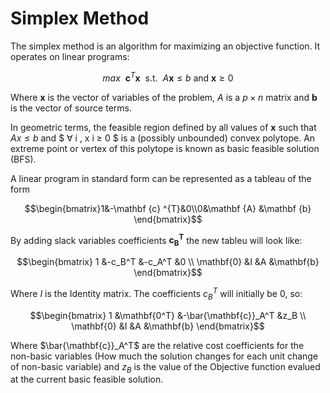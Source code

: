 # Simplex Method

The simplex method is an algorithm for maximizing an objective function. It operates on linear programs:

```math
max \ \ \mathbf{c}^T\mathbf{x} \ \ \text{s.t.} \ \ A\mathbf{x} \leq b \text{    and } \mathbf{x} \geq 0
```

Where $\mathbf{x}$ is the vector of variables of the problem, $A$ is a $p\times n$ matrix and $\mathbf{b}$ is the vector of source terms.

In geometric terms, the feasible region defined by all values of $\mathbf{x}$ such that $A x ≤ b$ and $ ∀ i , x i ≥ 0 $ is a (possibly unbounded) convex polytope. An extreme point or vertex of this polytope is known as basic feasible solution (BFS).

A linear program in standard form can be represented as a tableau of the form

```math
\begin{bmatrix}1&-\mathbf {c} ^{T}&0\\0&\mathbf {A} &\mathbf {b} \end{bmatrix}
```

By adding slack variables coefficients $\mathbf{c_B^T}$ the new tableu will look like:

```math
\begin{bmatrix}
    1 &-c_B^T &-c_A^T &0 \\
    \mathbf{0} &I &A &\mathbf{b}
\end{bmatrix}
```

Where $I$ is the Identity matrix. The coefficients $c_B^T$ will initially be 0, so:

```math
\begin{bmatrix}
    1 &\mathbf{0^T} &-\bar{\mathbf{c}}_A^T &z_B \\
    \mathbf{0} &I &A &\mathbf{b}
\end{bmatrix}
```
Where $\bar{\mathbf{c}}_A^T$ are the relative cost coefficients for the non-basic variables (How much the solution changes for each unit change of non-basic variable) and $z_B$ is the value of the Objective function evalued at the current basic feasible solution.